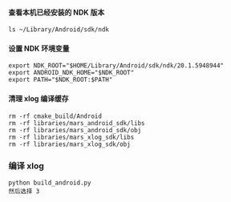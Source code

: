 #### 查看本机已经安装的 NDK 版本
```
ls ~/Library/Android/sdk/ndk
```

#### 设置 NDK 环境变量
```
export NDK_ROOT="$HOME/Library/Android/sdk/ndk/20.1.5948944"
export ANDROID_NDK_HOME="$NDK_ROOT"
export PATH="$NDK_ROOT:$PATH"
```

#### 清理 xlog 编译缓存
```
rm -rf cmake_build/Android
rm -rf libraries/mars_android_sdk/libs
rm -rf libraries/mars_android_sdk/obj
rm -rf libraries/mars_xlog_sdk/libs
rm -rf libraries/mars_xlog_sdk/obj
```

### 编译 xlog 
```
python build_android.py 
然后选择 3
```